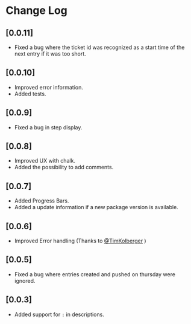 # Change Log

## [0.0.11]
- Fixed a bug where the ticket id was recognized as a start time of the next entry if it was too short.

## [0.0.10]
- Improved error information.
- Added tests.

## [0.0.9]

- Fixed a bug in step display.

## [0.0.8]

- Improved UX with chalk.
- Added the possibility to add comments.

## [0.0.7]

- Added Progress Bars.
- Added a update information if a new package version is available. 

## [0.0.6]

- Improved Error handling (Thanks to [@TimKolberger](https://github.com/TimKolberger) )

## [0.0.5]

- Fixed a bug where entries created and pushed on thursday were ignored.

## [0.0.3]

- Added support for `:` in descriptions.
